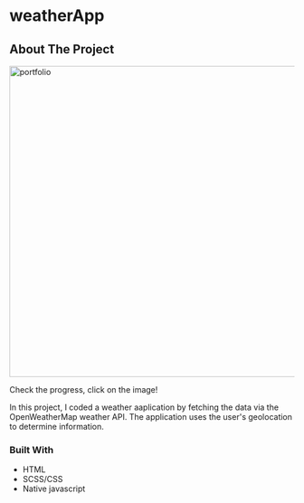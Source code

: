 # weatherApp

<!-- ABOUT THE PROJECT -->
## About The Project

[<img align="center" alt="portfolio" width="550px" src="https://user-images.githubusercontent.com/71411560/107292564-5a5c2d00-6a6a-11eb-9885-d6662f4534c0.png" />](https://epic-swartz-9075f1.netlify.app/)

Check the progress, click on the image!



In this project, I coded a weather aaplication by fetching the data via the OpenWeatherMap weather API. 
The application uses the user's geolocation to determine information.

### Built With

* HTML
* SCSS/CSS
* Native javascript
